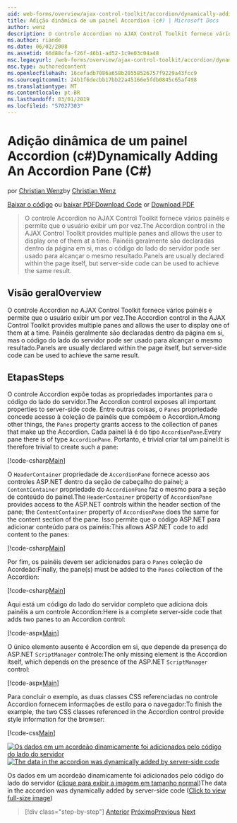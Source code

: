 ```yaml
---
uid: web-forms/overview/ajax-control-toolkit/accordion/dynamically-adding-an-accordion-pane-cs
title: Adição dinâmica de um painel Accordion (c#) | Microsoft Docs
author: wenz
description: O controle Accordion no AJAX Control Toolkit fornece vários painéis e permite que o usuário exibir um por vez. Painéis são normalmente declaradas w...
ms.author: riande
ms.date: 06/02/2008
ms.assetid: 66d88cfa-f26f-46b1-ad52-1c9e03c04a48
msc.legacyurl: /web-forms/overview/ajax-control-toolkit/accordion/dynamically-adding-an-accordion-pane-cs
msc.type: authoredcontent
ms.openlocfilehash: 16cefadb7086a658b20558526757f9229a43fcc9
ms.sourcegitcommit: 24b1f6decbb17bb22a45166e5fdb0845c65af498
ms.translationtype: MT
ms.contentlocale: pt-BR
ms.lasthandoff: 03/01/2019
ms.locfileid: "57027303"
---
```

<a name="dynamically-adding-an-accordion-pane-c"></a><span data-ttu-id="ab9c0-104">Adição dinâmica de um painel Accordion (c#)</span><span class="sxs-lookup"><span data-stu-id="ab9c0-104">Dynamically Adding An Accordion Pane (C#)</span></span>
====================
<span data-ttu-id="ab9c0-105">por [Christian Wenz](https://github.com/wenz)</span><span class="sxs-lookup"><span data-stu-id="ab9c0-105">by [Christian Wenz](https://github.com/wenz)</span></span>

<span data-ttu-id="ab9c0-106">[Baixar o código](http://download.microsoft.com/download/5/6/d/56d50cef-2011-4c8f-9891-7edc6dc57df9/Accordion2.cs.zip) ou [baixar PDF](http://download.microsoft.com/download/6/7/1/6718d452-ff89-4d3f-a90e-c74ec2d636a3/accordion2CS.pdf)</span><span class="sxs-lookup"><span data-stu-id="ab9c0-106">[Download Code](http://download.microsoft.com/download/5/6/d/56d50cef-2011-4c8f-9891-7edc6dc57df9/Accordion2.cs.zip) or [Download PDF](http://download.microsoft.com/download/6/7/1/6718d452-ff89-4d3f-a90e-c74ec2d636a3/accordion2CS.pdf)</span></span>

> <span data-ttu-id="ab9c0-107">O controle Accordion no AJAX Control Toolkit fornece vários painéis e permite que o usuário exibir um por vez.</span><span class="sxs-lookup"><span data-stu-id="ab9c0-107">The Accordion control in the AJAX Control Toolkit provides multiple panes and allows the user to display one of them at a time.</span></span> <span data-ttu-id="ab9c0-108">Painéis geralmente são declaradas dentro da página em si, mas o código do lado do servidor pode ser usado para alcançar o mesmo resultado.</span><span class="sxs-lookup"><span data-stu-id="ab9c0-108">Panels are usually declared within the page itself, but server-side code can be used to achieve the same result.</span></span>


## <a name="overview"></a><span data-ttu-id="ab9c0-109">Visão geral</span><span class="sxs-lookup"><span data-stu-id="ab9c0-109">Overview</span></span>

<span data-ttu-id="ab9c0-110">O controle Accordion no AJAX Control Toolkit fornece vários painéis e permite que o usuário exibir um por vez.</span><span class="sxs-lookup"><span data-stu-id="ab9c0-110">The Accordion control in the AJAX Control Toolkit provides multiple panes and allows the user to display one of them at a time.</span></span> <span data-ttu-id="ab9c0-111">Painéis geralmente são declaradas dentro da página em si, mas o código do lado do servidor pode ser usado para alcançar o mesmo resultado.</span><span class="sxs-lookup"><span data-stu-id="ab9c0-111">Panels are usually declared within the page itself, but server-side code can be used to achieve the same result.</span></span>

## <a name="steps"></a><span data-ttu-id="ab9c0-112">Etapas</span><span class="sxs-lookup"><span data-stu-id="ab9c0-112">Steps</span></span>

<span data-ttu-id="ab9c0-113">O controle Accordion expõe todas as propriedades importantes para o código do lado do servidor.</span><span class="sxs-lookup"><span data-stu-id="ab9c0-113">The Accordion control exposes all important properties to server-side code.</span></span> <span data-ttu-id="ab9c0-114">Entre outras coisas, o `Panes` propriedade concede acesso à coleção de painéis que compõem o Accordion.</span><span class="sxs-lookup"><span data-stu-id="ab9c0-114">Among other things, the `Panes` property grants access to the collection of panes that make up the Accordion.</span></span> <span data-ttu-id="ab9c0-115">Cada painel lá é do tipo `AccordionPane`.</span><span class="sxs-lookup"><span data-stu-id="ab9c0-115">Every pane there is of type `AccordionPane`.</span></span> <span data-ttu-id="ab9c0-116">Portanto, é trivial criar tal um painel:</span><span class="sxs-lookup"><span data-stu-id="ab9c0-116">It is therefore trivial to create such a pane:</span></span>

[!code-csharp[Main](dynamically-adding-an-accordion-pane-cs/samples/sample1.cs)]

<span data-ttu-id="ab9c0-117">O `HeaderContainer` propriedade de `AccordionPane` fornece acesso aos controles ASP.NET dentro da seção de cabeçalho do painel; a `ContentContainer` propriedade do `AccordionPane` faz o mesmo para a seção de conteúdo do painel.</span><span class="sxs-lookup"><span data-stu-id="ab9c0-117">The `HeaderContainer` property of `AccordionPane` provides access to the ASP.NET controls within the header section of the pane; the `ContentContainer` property of `AccordionPane` does the same for the content section of the pane.</span></span> <span data-ttu-id="ab9c0-118">Isso permite que o código ASP.NET para adicionar conteúdo para os painéis:</span><span class="sxs-lookup"><span data-stu-id="ab9c0-118">This allows ASP.NET code to add content to the panes:</span></span>

[!code-csharp[Main](dynamically-adding-an-accordion-pane-cs/samples/sample2.cs)]

<span data-ttu-id="ab9c0-119">Por fim, os painéis devem ser adicionados para o `Panes` coleção de Acordeão:</span><span class="sxs-lookup"><span data-stu-id="ab9c0-119">Finally, the pane(s) must be added to the `Panes` collection of the Accordion:</span></span>

[!code-csharp[Main](dynamically-adding-an-accordion-pane-cs/samples/sample3.cs)]

<span data-ttu-id="ab9c0-120">Aqui está um código do lado do servidor completo que adiciona dois painéis a um controle Accordion:</span><span class="sxs-lookup"><span data-stu-id="ab9c0-120">Here is a complete server-side code that adds two panes to an Accordion control:</span></span>

[!code-aspx[Main](dynamically-adding-an-accordion-pane-cs/samples/sample4.aspx)]

<span data-ttu-id="ab9c0-121">O único elemento ausente é Accordion em si, que depende da presença do ASP.NET `ScriptManager` controle:</span><span class="sxs-lookup"><span data-stu-id="ab9c0-121">The only missing element is the Accordion itself, which depends on the presence of the ASP.NET `ScriptManager` control:</span></span>

[!code-aspx[Main](dynamically-adding-an-accordion-pane-cs/samples/sample5.aspx)]

<span data-ttu-id="ab9c0-122">Para concluir o exemplo, as duas classes CSS referenciadas no controle Accordion fornecem informações de estilo para o navegador:</span><span class="sxs-lookup"><span data-stu-id="ab9c0-122">To finish the example, the two CSS classes referenced in the Accordion control provide style information for the browser:</span></span>

[!code-css[Main](dynamically-adding-an-accordion-pane-cs/samples/sample6.css)]


<span data-ttu-id="ab9c0-123">[![Os dados em um acordeão dinamicamente foi adicionados pelo código do lado do servidor](dynamically-adding-an-accordion-pane-cs/_static/image2.png)](dynamically-adding-an-accordion-pane-cs/_static/image1.png)</span><span class="sxs-lookup"><span data-stu-id="ab9c0-123">[![The data in the accordion was dynamically added by server-side code](dynamically-adding-an-accordion-pane-cs/_static/image2.png)](dynamically-adding-an-accordion-pane-cs/_static/image1.png)</span></span>

<span data-ttu-id="ab9c0-124">Os dados em um acordeão dinamicamente foi adicionados pelo código do lado do servidor ([clique para exibir a imagem em tamanho normal](dynamically-adding-an-accordion-pane-cs/_static/image3.png))</span><span class="sxs-lookup"><span data-stu-id="ab9c0-124">The data in the accordion was dynamically added by server-side code ([Click to view full-size image](dynamically-adding-an-accordion-pane-cs/_static/image3.png))</span></span>

> [!div class="step-by-step"]
> <span data-ttu-id="ab9c0-125">[Anterior](databinding-to-an-accordion-cs.md)
> [Próximo](databinding-to-an-accordion-vb.md)</span><span class="sxs-lookup"><span data-stu-id="ab9c0-125">[Previous](databinding-to-an-accordion-cs.md)
[Next](databinding-to-an-accordion-vb.md)</span></span>
